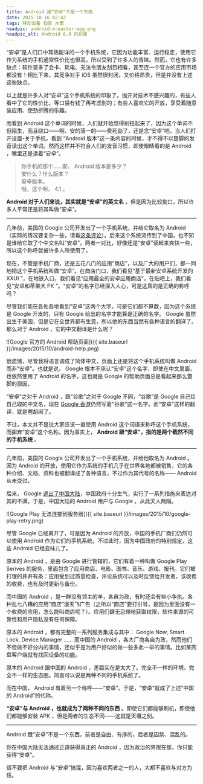 ```yaml
---
title: Android 跟“安卓”不是一个东西
date: 2015-10-16 02:42
tags: 移动设备 扫盲 水表
headpic: android-m-easter-egg.png
headpic_alt: Android 6.0 的彩蛋
---
```


“安卓”是人们口中耳熟能详的一个手机系统，它因为功能丰富、运行稳定，使用它作为系统的手机通常性价比也很高，所以受到了许多人的青睐。然而，它也有许多缺点：软件装多了会卡、耗电、无法令朋友刮目相看，甚至连一个官方的应用市场都没有！相比下来，其竞争对手 iOS 虽然很封闭，又价格昂贵，但是并没有上述这些缺点。

<!--more-->

以上就是许多人对“安卓”这个手机系统的印象了。抛开对技术不感兴趣的，有些人看中了它的性价比，等口袋有钱了再考虑别的；有些人喜欢它的开放，享受着随意装应用、使劲折腾的乐趣。

而看到 Android 这个单词的时候，人们就开始觉得别扭起来了，因为这个单词不但陌生，而且绕口——啊、安的落一的——费死劲了，还是念“安卓”吧。当人们打开设置-关于手机，看到 “Android 版本”这一条内容的时候，才不得不以蹩脚的发音读出这个单词。然而这样并不符合人们的发音习惯，即使眼睛看的是 Android ，嘴里还是读着“安卓”。

>	你手机的那个……安、 Android 版本是多少？  
>	安什么？什么版本？  
>	安卓版本。  
>	哦，这个啊， 4.1 。

**Android 对于人们来说，其实就是“安卓”的英文名** ，但是因为比较拗口，所以许多人平常还是将其叫做“安卓”。

------------

几年前，美国的 Google 公司开发出了一个手机系统，并给它取名为 Android （实际的情况要复杂一些，请看[这条评论](#comment-2310287051)）。后来这个系统流传到了中国，也不知是谁给它取了个中文名叫“安卓”。两者一对比，好像还是“安卓”读起来爽快一些，所以这个称呼就被许多人所使用了。

现在，不管是手机厂商，还是五花八门的应用“商店”，以及广大的用户们，都一同地把这个手机系统叫做“安卓”。在商店门口，我们看见“基于最新安卓系统开发的 XXUI ”，在地铁入口，我们看见“应用最全的安卓应用商店”，在贴吧上，我们看见“安卓和苹果大 PK ”。“安卓”的名字已经深入人心，可是这真的是正确的称呼吗？

尽管我们能在各处各地看到“安卓”这两个大字，可是它们都不算数，因为这个系统是 Google 开发的，只有 Google 给出的名字才能算是正确的名字。 Google 虽然出生于美国，但是它在全世界都有生意，所以他的东西当然有各种语言的翻译了。那么对于 Android ，它的中文翻译是什么呢？

![Google 官方的 Android 帮助页面]({{ site.baseurl }}/images/2015/10/android-help.png)

很遗憾，尽管我将语言调成了简体中文，页面上还是将这个手机系统叫做 Android 而非“安卓”。也就是说， Google 根本不承认“安卓”这个名字，即使在中文里面，也依然使用了 Android 的名字。这也就是 Google 的帮助页面总是看起来那么蹩脚的原因。

“安卓”之对于 Android ，跟“谷歌”之对于 Google 不同，“谷歌”是 Google 自己给自己取的中文名，现在 [Google 香港](https://www.google.com.hk)仍然写着“谷歌”这一名字。而“安卓”这样的翻译，就是瞎胡闹了。

不过，本文并不是说大家应该一直使用 Android 这个词语来称呼这个手机系统，而摒弃“安卓”这个名称。因为事实上， **Android 跟“安卓”，指的是两个截然不同的手机系统** 。

------------------

几年前，美国的 Google 公司开发出了一个手机系统，并给他取名为 Android 。因为 Android 的开放，使用它作为系统的手机几乎在世界各地都被销售，它的各种介绍、文档、资料也被翻译成了各种语言，不过作为其代号的名称—— Android 从未变过。

后来， Google [退出了中国大陆](https://zh.wikipedia.org/wiki/%E8%B0%B7%E6%AD%8C%E9%80%80%E5%87%BA%E4%B8%AD%E5%9B%BD%E5%A4%A7%E9%99%86%E4%BA%8B%E4%BB%B6)，中国政府十分生气，实行了一系列措施来表达对其的不满。于是，中国大陆的 Android 用户与 Google ，从此天人两隔。

![Google Play 无法连接到服务器]({{ site.baseurl }}/images/2015/10/google-play-retry.png)

尽管 Google 已经离开了，可是因为 Android 的开放，中国的手机厂商们仍然可以使用 Android 作为它们的手机系统。不过此时，因为中国政府的特别规定，这些 Android 已经变味儿了。

原本的 Android ，是由 Google 进行管辖的，它们有着一种叫做 Google Play Serives 的服务，里面包含了应用商店、电影、图书、音乐、游戏、报刊。它们被打理的井井有条：应用受到过质量检查，评论系统可以及时反馈给开发者，该收费的收费，也有及时更新与备份。

而中国的 Android ，是一群没有领主的羊，各自为政，有时还会有些小争执。各种乱七八糟的应用“商店”漫天飞广告（之所以“商店”要打引号，是因为里面没有一个收费的应用，怎么能叫商店呢？）。应用们肆无忌惮地获取权限，软件来源的可靠性和用户隐私没有任何保障。

原本的 Android ，都有完整的一系列服务集成与其中： Google Now, Smart Lock, Device Manager …… 而中国的 Android ，各大厂商各自为政，然而他们不但做不好分内的事情，还似乎是为用户好似的做一些多此一举的事情。比如某网盘客户端就有找回设备的功能。

原本的 Android 跟中国的 Android ，差距实在是太大了。完全不一样的环境，完全不一样的生态圈。简直可以说是两种不同的手机系统了。

而在中国， Android 有着另一个称呼——“安卓”。于是，“安卓”就成了上述“中国的 Android”的代称。

**“安卓”与 Android ，也就成为了两种不同的东西** 。即使它们都能够刷机，即使他们都能够安装 APK ，但是两者的生态不同——这就是天壤之别。

---------------

Android 跟“安卓”不是一个东西，前者是自由、有序的，后者是囚禁、混乱的。

你在中国大陆无法通过正道获得真正的 Android ，因为政治的界限在那，你只能获得“安卓”。

请不要把 Android 与“安卓”搞混，因为喜欢两者之一的人，大都不喜欢与对方为伍。
